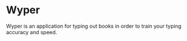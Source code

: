 # Wyper
Wyper is an application for typing out books in order to train your typing accuracy and speed.
